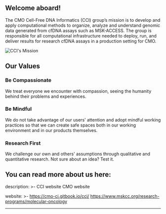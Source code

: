## Welcome aboard!

The CMO Cell-Free DNA Informatics (CCI) group’s mission is to develop and apply computational methods to organize, analyze and understand genomic data generated from cfDNA assays such as MSK-ACCESS. The group is responsible for all computational infrastructure needed to deploy, run, and deliver results for research cfDNA assays in a production setting for CMO.

![CCI's Mission](../.gitbook/assets/CCI\_Mission.png)

## Our Values

### Be Compassionate

We treat everyone we encounter with compassion, seeing the humanity behind their problems and experiences.

### Be Mindful

We do not take advantage of our users' attention and adopt mindful working practices so that we can create safe spaces both in our working environment and in our products themselves.

### Research First

We challenge our own and others' assumptions through qualitative and quantitative research. Not sure about an idea? Test it.


You can read more about us here:
---

description: >-
  CCI website
  CMO website

website: >-
  https://cmo-ci.gitbook.io/cci/
  https://www.mskcc.org/research-programs/molecular-oncology

---

